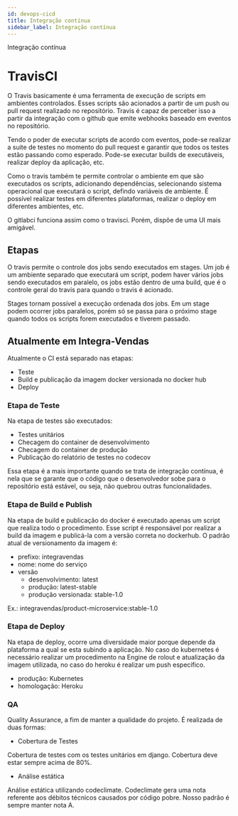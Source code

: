 ```yaml
---
id: devops-cicd
title: Integração contínua
sidebar_label: Integração contínua
---
```


Integração contínua

# TravisCI

O Travis basicamente é uma ferramenta de execução de scripts em ambientes controlados. Esses scripts são acionados a partir de um push ou pull request realizado no repositório. Travis é capaz de perceber isso a partir da integração com o github que emite webhooks baseado em eventos no repositório.

Tendo o poder de executar scripts de acordo com eventos, pode-se realizar a suite de testes no momento do pull request e garantir que todos os testes estão passando como esperado. Pode-se executar builds de executáveis, realizar deploy da aplicação, etc.

Como o travis também te permite controlar o ambiente em que são executados os scripts, adicionando dependências, selecionando sistema operacional que executará o script, defindo variáveis de ambiente. É possível realizar testes em diferentes plataformas, realizar o deploy em diferentes ambientes, etc.

O gitlabci funciona assim como o travisci. Porém, dispõe de uma UI mais amigável.

## Etapas
O travis permite o controle dos jobs sendo executados em stages. Um job é um ambiente separado que executará um script, podem haver vários jobs sendo executados em paralelo, os jobs estão dentro de uma build, que é o controle geral do travis para quando o travis é acionado.

Stages tornam possível a execução ordenada dos jobs. Em um stage podem ocorrer jobs paralelos, porém só se passa para o próximo stage quando todos os scripts forem executados e tiverem passado.

## Atualmente em Integra-Vendas
Atualmente o CI está separado nas etapas:
* Teste
* Build e publicação da imagem docker versionada no docker hub
* Deploy

### Etapa de Teste
Na etapa de testes são executados:
* Testes unitários
* Checagem do container de desenvolvimento
* Checagem do container de produção
* Publicação do relatório de testes no codecov

Essa etapa é a mais importante quando se trata de integração contínua, é nela que se garante que o código que o desenvolvedor sobe para o repositório está estável, ou seja, não quebrou outras funcionalidades.

### Etapa de Build e Publish
Na etapa de build e publicação do docker é executado apenas um script que realiza todo o procedimento. Esse script é responsável por realizar a build da imagem e publicá-la com a versão correta no dockerhub. O padrão atual de versionamento da imagem é:
* prefixo: integravendas
* nome: nome do serviço
* versão
  * desenvolvimento: latest
  * produção: latest-stable
  * produção versionada: stable-1.0

Ex.: integravendas/product-microservice:stable-1.0

### Etapa de Deploy
Na etapa de deploy, ocorre uma diversidade maior porque depende da plataforma a qual se esta subindo a aplicação. No caso do kubernetes é necessário realizar um procedimento na Engine de rolout e atualização da imagem utilizada, no caso do heroku é realizar um push específico.
* produção: Kubernetes
* homologação: Heroku

### QA
Quality Assurance, a fim de manter a qualidade do projeto. É realizada de duas formas:
* Cobertura de Testes

Cobertura de testes com os testes unitários em django. Cobertura deve estar sempre acima de 80%.

* Análise estática

Análise estática utilizando codeclimate. Codeclimate gera uma nota referente aos débitos técnicos causados por código pobre. Nosso padrão é sempre manter nota A.
